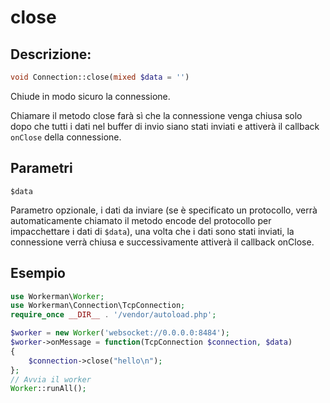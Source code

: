 # close
## Descrizione:
```php
void Connection::close(mixed $data = '')
```

Chiude in modo sicuro la connessione.

Chiamare il metodo close farà sì che la connessione venga chiusa solo dopo che tutti i dati nel buffer di invio siano stati inviati e attiverà il callback ```onClose``` della connessione.

## Parametri

``` $data ```

Parametro opzionale, i dati da inviare (se è specificato un protocollo, verrà automaticamente chiamato il metodo encode del protocollo per impacchettare i dati di ```$data```), una volta che i dati sono stati inviati, la connessione verrà chiusa e successivamente attiverà il callback onClose.

## Esempio

```php
use Workerman\Worker;
use Workerman\Connection\TcpConnection;
require_once __DIR__ . '/vendor/autoload.php';

$worker = new Worker('websocket://0.0.0.0:8484');
$worker->onMessage = function(TcpConnection $connection, $data)
{
    $connection->close("hello\n");
};
// Avvia il worker
Worker::runAll();
```
